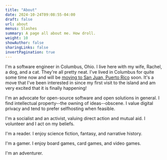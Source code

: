 ```yaml
---
title: "About"
date: 2024-10-24T09:08:55-04:00
draft: false
url: about
menus: Slashes
summary: A page all about me. How droll.
weight: 10
showAuthor: false
sharingLinks: false
invertPagination: true
---
```


I'm a software engineer in Columbus, Ohio. I live here with my wife, Rachel, a dog, and a cat. They're all pretty neat. I've lived in Columbus for quite some time now and will be [moving to San Juan, Puerto Rico](/now#moving-to-puerto-rico) soon. It's a move that I've been interested in since my first visit to the island and am very excited that it is finally happening!

I'm an advocate for open-source software and open solutions in general. I find intellectual property--the owning of ideas--obscene. I value digital privacy and tend to prefer selfhosting when feasible.

I'm a socialist and an activist, valuing direct action and mutual aid. I volunteer and I act on my beliefs.

I'm a reader. I enjoy science fiction, fantasy, and narrative history.

I'm a gamer. I enjoy board games, card games, and video games.

I'm an adventurer.
